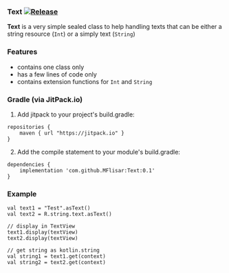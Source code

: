 ### Text [![Release](https://jitpack.io/v/MFlisar/Text.svg)](https://jitpack.io/#MFlisar/Text)

**Text** is a very simple sealed class to help handling texts that can be either a string resource (`Int`) or a simply text (`String`)

### Features

* contains one class only
* has a few lines of code only
* contains extension functions for `Int` and `String`

### Gradle (via JitPack.io)

1) Add jitpack to your project's build.gradle:
```
repositories {
	maven { url "https://jitpack.io" }
}
```

2) Add the compile statement to your module's build.gradle:
```
dependencies {
	implementation 'com.github.MFlisar:Text:0.1'
}
```

### Example

```
val text1 = "Test".asText()
val text2 = R.string.text.asText()

// display in TextView
text1.display(textView)
text2.display(textView)

// get string as kotlin.string
val string1 = text1.get(context)
val string2 = text2.get(context)